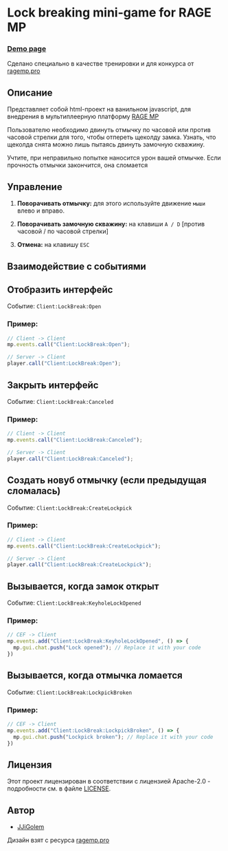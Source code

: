 
# Lock breaking mini-game for RAGE MP

### [Demo page](https://jjigolem.github.io/rage-lock-break/)

Сделано специально в качестве тренировки и для конкурса от [ragemp.pro](https://ragemp.pro/threads/novogodnij-konkurs-2024-razvivaem-portal-vmeste.9661/)

## Описание

Представляет собой html-проект на ванильном javascript, для внедрения в мультиплеерную платформу [RAGE MP](https://rage.mp/ru/)

Пользователю необходимо двинуть отмычку по часовой или против часовой стрелки для того, чтобы отпереть щеколду замка.
Узнать, что щеколда снята можно лишь пытаясь двинуть замочную скважину.

Учтите, при неправильно попытке наносится урон вашей отмычке. Если прочность отмычки закончится, она сломается

## Управление

1.  **Поворачивать отмычку:** для этого используйте движение `мыши` влево и вправо.

2.  **Поворачивать замочную скважину:** на клавиши `A / D` [против часовой / по часовой стрелки]

3.  **Отмена:** на клавишу `ESC`

## Взаимодействие с событиями

## Отобразить интерфейс

Событие: `Client:LockBreak:Open`

### Пример:

```js
// Client -> Client
mp.events.call("Client:LockBreak:Open");

// Server -> Client
player.call("Client:LockBreak:Open");
```

## Закрыть интерфейс

Событие: `Client:LockBreak:Canceled`

### Пример:

```js
// Client -> Client
mp.events.call("Client:LockBreak:Canceled");

// Server -> Client
player.call("Client:LockBreak:Canceled");
```

## Создать новуб отмычку (если предыдущая сломалась)

Событие: `Client:LockBreak:CreateLockpick`

### Пример:

```js
// Client -> Client
mp.events.call("Client:LockBreak:CreateLockpick");

// Server -> Client
player.call("Client:LockBreak:CreateLockpick");
```

## Вызывается, когда замок открыт

Событие: `Client:LockBreak:KeyholeLockOpened`

### Пример:

```js
// CEF -> Client
mp.events.add("Client:LockBreak:KeyholeLockOpened", () => {
  mp.gui.chat.push("Lock opened"); // Replace it with your code
})
```

## Вызывается, когда отмычка ломается

Событие: `Client:LockBreak:LockpickBroken`

### Пример:

```js
// CEF -> Client
mp.events.add("Client:LockBreak:LockpickBroken", () => {
  mp.gui.chat.push("Lockpick broken"); // Replace it with your code
})
```

## Лицензия

Этот проект лицензирован в соответствии с лицензией Apache-2.0 - подробности см. в файле [LICENSE](LICENSE).

## Автор
- [JJiGolem](https://ragemp.pro/members/jjigolem.597/)

Дизайн взят с ресурса [ragemp.pro](https://ragemp.pro/threads/gotovyj-dizajn-dlja-mini-igr-figma-vzlom-zamka-mashiny-soedinenie-provoda.7765/#post-79423)
